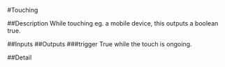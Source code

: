 #Touching

##Description
While touching eg. a mobile device, this outputs a boolean true.

##Inputs
##Outputs
###trigger
True while the touch is ongoing.

##Detail

